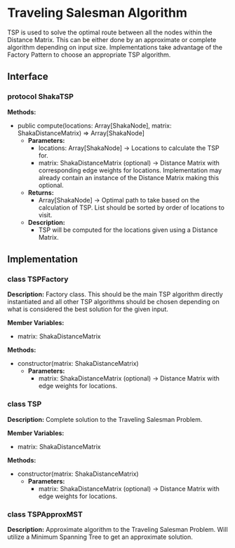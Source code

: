 # Traveling Salesman Algorithm
TSP is used to solve the optimal route between all the nodes within the Distance Matrix. This can be either done by an approximate or complete algorithm depending on input size. Implementations take advantage of the Factory Pattern to choose an appropriate TSP algorithm.

## Interface

### protocol ShakaTSP

**Methods:**
- public compute(locations: Array[ShakaNode], matrix: ShakaDistanceMatrix) => Array[ShakaNode]
  - **Parameters:**
    - locations: Array[ShakaNode] -> Locations to calculate the TSP for.
    - matrix: ShakaDistanceMatrix (optional) -> Distance Matrix with corresponding edge weights for locations. Implementation may already contain an instance of the Distance Matrix making this optional.
  - **Returns:**
    - Array[ShakaNode] -> Optimal path to take based on the calculation of TSP. List should be sorted by order of locations to visit.
  - **Description:**
    - TSP will be computed for the locations given using a Distance Matrix.
<!-- - public nextLocation() => ShakaNode
  - **Description:**
    - TSP Algorithm (approximation or actual depending on size of ShakaDistanceMatrix) will run and return the next ShakaNode that should be visited -->

## Implementation

### class TSPFactory
**Description:** Factory class. This should be the main TSP algorithm directly instantiated and all other TSP algorithms should be chosen depending on what is considered the best solution for the given input. 

**Member Variables:**
- matrix: ShakaDistanceMatrix
  
**Methods:**
- constructor(matrix: ShakaDistanceMatrix)
  - **Parameters:**
    - matrix: ShakaDistanceMatrix (optional) -> Distance Matrix with edge weights for locations.


### class TSP
**Description:** Complete solution to the Traveling Salesman Problem.

**Member Variables:**
- matrix: ShakaDistanceMatrix

**Methods:**
- constructor(matrix: ShakaDistanceMatrix)
  - **Parameters:**
    - matrix: ShakaDistanceMatrix (optional) -> Distance Matrix with edge weights for locations.

### class TSPApproxMST
**Description:** Approximate algorithm to the Traveling Salesman Problem. Will utilize a Minimum Spanning Tree to get an approximate solution.


